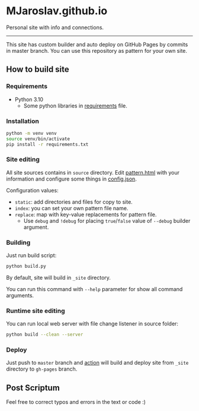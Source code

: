 # MJaroslav.github.io

Personal site with info and connections.

---

This site has custom builder and auto deploy on GitHub Pages by commits in master branch. You can use this repository as pattern for your own site.

## How to build site

### Requirements

- Python 3.10
    - Some python libraries in [requirements](requirements.txt) file.

### Installation

```bash
python -m venv venv
source venv/bin/activate
pip install -r requirements.txt
```

### Site editing

All site sources contains in `source` directory.
Edit [pattern.html](source/pattern.html) with your information and configure some things in [config.json](source/config.json).

Configuration values:

- `static`: add directories and files for copy to site.
- `index`: you can set your own pattern file name.
- `replace`: map with key-value replacements for pattern file.
    - Use `debug` and `!debug` for placing `true`/`false` value of `--debug` builder argument.

### Building

Just run build script:

```bash
python build.py
```

By default, site will build in `_site` directory.

You can run this command with `--help` parameter for show all command arguments.

### Runtime site editing

You can run local web server with file change listener in source folder:

```bash
python build --clean --server
```

### Deploy

Just push to `master` branch and [action](.github/workflows/build-and-deploy.yml) will build and deploy site from `_site` directory to `gh-pages` branch.

## Post Scriptum

Feel free to correct typos and errors in the text or code :)
